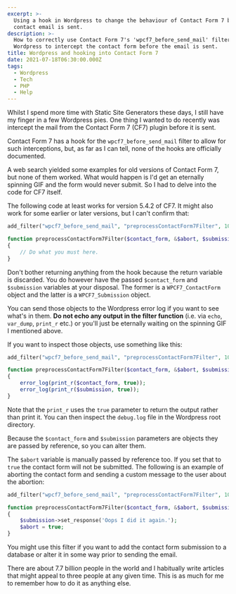 ```yaml
---
excerpt: >-
  Using a hook in Wordpress to change the behaviour of Contact Form 7 before the
  contact email is sent.
description: >-
  How to correctly use Contact Form 7's 'wpcf7_before_send_mail' filter in
  Wordpress to intercept the contact form before the email is sent.
title: Wordpress and hooking into Contact Form 7
date: 2021-07-18T06:30:00.000Z
tags:
  - Wordpress
  - Tech
  - PHP
  - Help
---
```

Whilst I spend more time with Static Site Generators these days, I still have my finger in a few Wordpress pies. One thing I wanted to do recently was intercept the mail from the Contact Form 7 (CF7) plugin before it is sent.

Contact Form 7 has a hook for the `wpcf7_before_send_mail` filter to allow for such interceptions, but, as far as I can tell, none of the hooks are officially documented.

A web search yielded some examples for old versions of Contact Form 7, but none of them worked. What would happen is I'd get an eternally spinning GIF and the form would never submit. So I had to delve into the code for CF7 itself.

The following code at least works for version 5.4.2 of CF7. It might also work for some earlier or later versions, but I can't confirm that:

```php
add_filter("wpcf7_before_send_mail", "preprocessContactForm7Filter", 10, 3);

function preprocessContactForm7Filter($contact_form, &$abort, $submission)
{
    // Do what you must here.
}
```

Don't bother returning anything from the hook because the return variable is discarded. You do however have the passed `$contact_form` and `$submission` variables at your disposal. The former is a `WPCF7_ContactForm` object and the latter is a `WPCF7_Submission` object.

You can send those objects to the Wordpress error log if you want to see what's in them. **Do not echo any output in the filter function** (i.e. via `echo`, `var_dump`, `print_r` etc.) or you'll just be eternally waiting on the spinning GIF I mentioned above. 

If you want to inspect those objects, use something like this:

```php
add_filter("wpcf7_before_send_mail", "preprocessContactForm7Filter", 10, 3);

function preprocessContactForm7Filter($contact_form, &$abort, $submission)
{
    error_log(print_r($contact_form, true));
    error_log(print_r($submission, true));
}
```

Note that the `print_r` uses the `true` parameter to return the output rather than print it. You can then inspect the `debug.log` file in the Wordpress root directory.

Because the `$contact_form` and `$submission` parameters are objects they are passed by reference, so you can alter them.

The `$abort` variable is manually passed by reference too. If you set that to `true` the contact form will not be submitted. The following is an example of aborting the contact form and sending a custom message to the user about the abortion:

```php
add_filter("wpcf7_before_send_mail", "preprocessContactForm7Filter", 10, 3);

function preprocessContactForm7Filter($contact_form, &$abort, $submission)
{
    $submission->set_response('Oops I did it again.');
    $abort = true;
}
```

You might use this filter if you want to add the contact form submission to a database or alter it in some way prior to sending the email.

There are about 7.7 billion people in the world and I habitually write articles that might appeal to three people at any given time. This is as much for me to remember how to do it as anything else.

